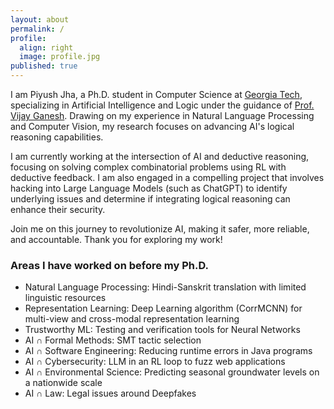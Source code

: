 ```yaml
---
layout: about
permalink: /
profile:
  align: right
  image: profile.jpg
published: true
---
```


I am Piyush Jha, a Ph.D. student in Computer Science at <a href="https://www.gatech.edu/">Georgia Tech</a>, specializing in Artificial Intelligence and Logic under the guidance of <a href="https://www.cc.gatech.edu/people/vijay-ganesh">Prof. Vijay Ganesh</a>. Drawing on my experience in Natural Language Processing and Computer Vision, my research focuses on advancing AI's logical reasoning capabilities.

I am currently working at the intersection of AI and deductive reasoning, focusing on solving complex combinatorial problems using RL with deductive feedback. I am also engaged in a compelling project that involves hacking into Large Language Models (such as ChatGPT) to identify underlying issues and determine if integrating logical reasoning can enhance their security.

Join me on this journey to revolutionize AI, making it safer, more reliable, and accountable. Thank you for exploring my work!

### Areas I have worked on before my Ph.D.
- Natural Language Processing: Hindi-Sanskrit translation with limited linguistic resources
- Representation Learning: Deep Learning algorithm (CorrMCNN) for multi-view and cross-modal representation learning
- Trustworthy ML: Testing and verification tools for Neural Networks
- AI ∩ Formal Methods: SMT tactic selection
- AI ∩ Software Engineering: Reducing runtime errors in Java programs
- AI ∩ Cybersecurity: LLM in an RL loop to fuzz web applications
- AI ∩ Environmental Science: Predicting seasonal groundwater levels on a nationwide scale
- AI ∩ Law: Legal issues around Deepfakes
